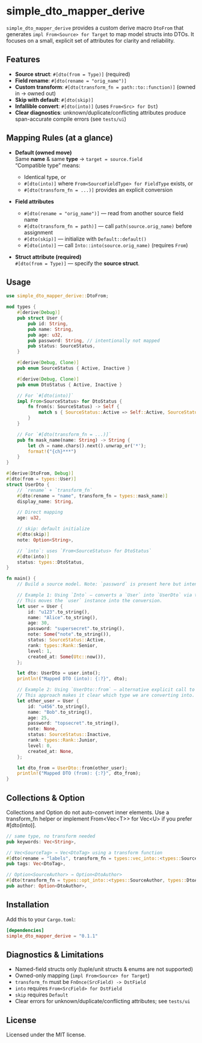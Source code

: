 # simple_dto_mapper_derive

`simple_dto_mapper_derive` provides a custom derive macro `DtoFrom` that generates
`impl From<Source> for Target` to map model structs into DTOs. It focuses on a
small, explicit set of attributes for clarity and reliability.

## Features

- **Source struct**: `#[dto(from = Type)]` (required)
- **Field rename**: `#[dto(rename = "orig_name")]`
- **Custom transform**: `#[dto(transform_fn = path::to::function)]` (owned in → owned out)
- **Skip with default**: `#[dto(skip)]`
- **Infallible convert**: `#[dto(into)]` (uses `From<Src> for Dst`)
- **Clear diagnostics**: unknown/duplicate/conflicting attributes produce span-accurate compile errors (see `tests/ui`)

## Mapping Rules (at a glance)

- **Default (owned move)**  
  Same **name** & same **type** → `target = source.field`  
  “Compatible type” means:

  - Identical type, or
  - `#[dto(into)]` where `From<SourceFieldType> for FieldType` exists, or
  - `#[dto(transform_fn = ...)]` provides an explicit conversion

- **Field attributes**

  - `#[dto(rename = "orig_name")]` — read from another source field name
  - `#[dto(transform_fn = path)]` — call `path(source.orig_name)` before assignment
  - `#[dto(skip)]` — initialize with `Default::default()`
  - `#[dto(into)]` — call `Into::into(source.orig_name)` (requires `From`)

- **Struct attribute (required)**  
  `#[dto(from = Type)]` — specify the **source struct**.

## Usage

```rust
use simple_dto_mapper_derive::DtoFrom;

mod types {
    #[derive(Debug)]
    pub struct User {
        pub id: String,
        pub name: String,
        pub age: u32,
        pub password: String, // intentionally not mapped
        pub status: SourceStatus,
    }

    #[derive(Debug, Clone)]
    pub enum SourceStatus { Active, Inactive }

    #[derive(Debug, Clone)]
    pub enum DtoStatus { Active, Inactive }

    // For `#[dto(into)]`
    impl From<SourceStatus> for DtoStatus {
        fn from(s: SourceStatus) -> Self {
            match s { SourceStatus::Active => Self::Active, SourceStatus::Inactive => Self::Inactive }
        }
    }

    // For `#[dto(transform_fn = ...)]`
    pub fn mask_name(name: String) -> String {
        let ch = name.chars().next().unwrap_or('*');
        format!("{ch}***")
    }
}

#[derive(DtoFrom, Debug)]
#[dto(from = types::User)]
struct UserDto {
    // `rename` + `transform_fn`
    #[dto(rename = "name", transform_fn = types::mask_name)]
    display_name: String,

    // Direct mapping
    age: u32,

    // skip: default initialize
    #[dto(skip)]
    note: Option<String>,

    // `into`: uses `From<SourceStatus> for DtoStatus`
    #[dto(into)]
    status: types::DtoStatus,
}

fn main() {
    // Build a source model. Note: `password` is present here but intentionally not included in the DTO.

    // Example 1: Using `Into` — converts a `User` into `UserDto` via the derived `impl From<User> for UserDto`.
    // This moves the `user` instance into the conversion.
    let user = User {
        id: "u123".to_string(),
        name: "Alice".to_string(),
        age: 30,
        password: "supersecret".to_string(),
        note: Some("note".to_string()),
        status: SourceStatus::Active,
        rank: types::Rank::Senior,
        level: 1,
        created_at: Some(Utc::now()),
    };

    let dto: UserDto = user.into();
    println!("Mapped DTO (into): {:?}", dto);

    // Example 2: Using `UserDto::from` — alternative explicit call to the generated `From<User>` implementation.
    // This approach makes it clear which type we are converting into.
    let other_user = User {
        id: "u456".to_string(),
        name: "Bob".to_string(),
        age: 25,
        password: "topsecret".to_string(),
        note: None,
        status: SourceStatus::Inactive,
        rank: types::Rank::Junior,
        level: 0,
        created_at: None,
    };

    let dto_from = UserDto::from(other_user);
    println!("Mapped DTO (from): {:?}", dto_from);
}
```

## Collections & Option

Collections and Option do not auto-convert inner elements. Use a transform_fn helper or implement From&lt;Vec&lt;T&gt;&gt; for Vec&lt;U&gt; if you prefer #[dto(into)].

```rust
// same type, no transform needed
pub keywords: Vec<String>,

// Vec<SourceTag> → Vec<DtoTag> using a transform function
#[dto(rename = "labels", transform_fn = types::vec_into::<types::SourceTag, types::DtoTag>)]
pub tags: Vec<DtoTag>,

// Option<SourceAuthor> → Option<DtoAuthor>
#[dto(transform_fn = types::opt_into::<types::SourceAuthor, types::DtoAuthor>)]
pub author: Option<DtoAuthor>,
```

## Installation

Add this to your `Cargo.toml`:

```toml
[dependencies]
simple_dto_mapper_derive = "0.1.1"
```

## Diagnostics & Limitations

- Named-field structs only (tuple/unit structs & enums are not supported)
- Owned-only mapping (`impl From<Source> for Target`)
- `transform_fn` must be `FnOnce(SrcField) -> DstField`
- `into` requires `From<SrcField> for DstField`
- `skip` requires `Default`
- Clear errors for unknown/duplicate/conflicting attributes; see `tests/ui`

## License

Licensed under the MIT license.
